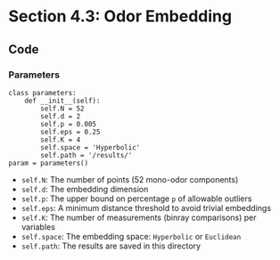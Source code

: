 # Section 4.3: Odor Embedding

## Code

### Parameters

```console
class parameters:
    def __init__(self):
        self.N = 52
        self.d = 2
        self.p = 0.005
        self.eps = 0.25
        self.K = 4
        self.space = 'Hyperbolic'
        self.path = '/results/'
param = parameters()
```
- `self.N`: The number of points (52 mono-odor components)
- `self.d`: The embedding dimension
- `self.p`: The upper bound on percentage `p` of allowable outliers
- `self.eps`: A minimum distance threshold to avoid trivial embeddings
- `self.K`: The number of measurements (binray comparisons) per variables
- `self.space`: The embedding space: `Hyperbolic` or `Euclidean` 
- `self.path`: The results are saved in this directory
